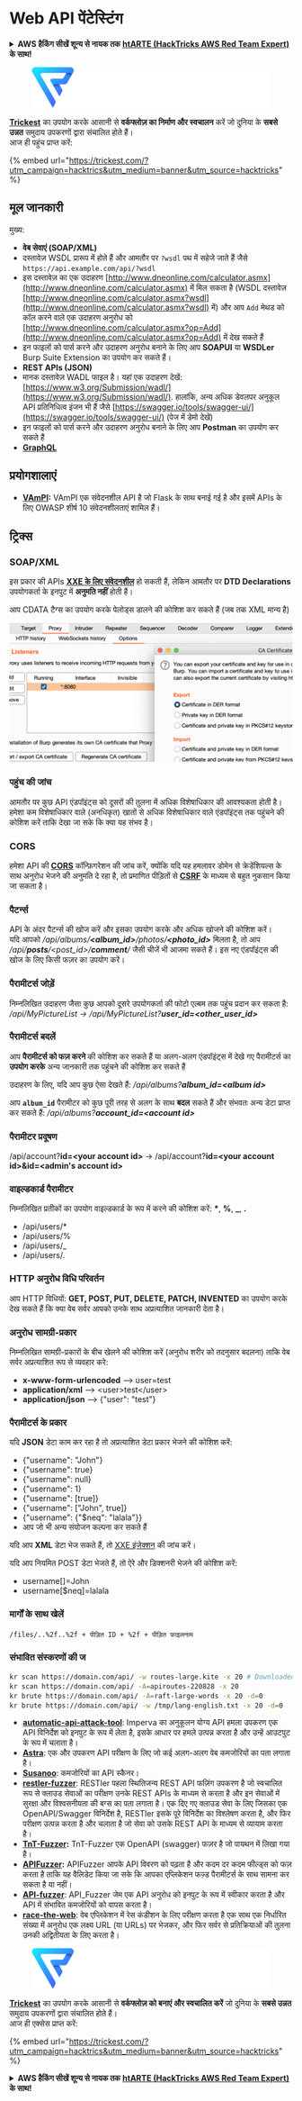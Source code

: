 # Web API पेंटेस्टिंग

<details>

<summary><strong>AWS हैकिंग सीखें शून्य से नायक तक</strong> <a href="https://training.hacktricks.xyz/courses/arte"><strong>htARTE (HackTricks AWS Red Team Expert)</strong></a><strong> के साथ!</strong></summary>

HackTricks का समर्थन करने के अन्य तरीके:

* यदि आप चाहते हैं कि आपकी **कंपनी का विज्ञापन HackTricks में दिखाई दे** या **HackTricks को PDF में डाउनलोड करें**, तो [**सब्सक्रिप्शन प्लान्स**](https://github.com/sponsors/carlospolop) देखें!
* [**आधिकारिक PEASS & HackTricks स्वैग**](https://peass.creator-spring.com) प्राप्त करें
* [**The PEASS Family**](https://opensea.io/collection/the-peass-family) की खोज करें, हमारा विशेष [**NFTs**](https://opensea.io/collection/the-peass-family) संग्रह
* 💬 [**Discord समूह**](https://discord.gg/hRep4RUj7f) में **शामिल हों** या [**telegram समूह**](https://t.me/peass) या **Twitter** पर मुझे 🐦 [**@carlospolopm**](https://twitter.com/carlospolopm) **का अनुसरण करें.**
* **HackTricks** के [**github repos**](https://github.com/carlospolop/hacktricks) और [**HackTricks Cloud**](https://github.com/carlospolop/hacktricks-cloud) में PRs सबमिट करके अपनी हैकिंग ट्रिक्स साझा करें।

</details>

<figure><img src="../../.gitbook/assets/image (3) (1) (1) (1).png" alt=""><figcaption></figcaption></figure>

[**Trickest**](https://trickest.com/?utm_campaign=hacktrics&utm_medium=banner&utm_source=hacktricks) का उपयोग करके आसानी से **वर्कफ्लोज़ का निर्माण और स्वचालन** करें जो दुनिया के **सबसे उन्नत** समुदाय उपकरणों द्वारा संचालित होते हैं।\
आज ही पहुंच प्राप्त करें:

{% embed url="https://trickest.com/?utm_campaign=hacktrics&utm_medium=banner&utm_source=hacktricks" %}

## मूल जानकारी

मुख्य:

* **वेब सेवाएं (SOAP/XML)**
* दस्तावेज़ WSDL प्रारूप में होते हैं और आमतौर पर `?wsdl` पथ में सहेजे जाते हैं जैसे `https://api.example.com/api/?wsdl`
* इस दस्तावेज़ का एक उदाहरण [http://www.dneonline.com/calculator.asmx](http://www.dneonline.com/calculator.asmx) में मिल सकता है (WSDL दस्तावेज़ [http://www.dneonline.com/calculator.asmx?wsdl](http://www.dneonline.com/calculator.asmx?wsdl) में) और आप `Add` मेथड को कॉल करने वाले एक उदाहरण अनुरोध को [http://www.dneonline.com/calculator.asmx?op=Add](http://www.dneonline.com/calculator.asmx?op=Add) में देख सकते हैं
* इन फाइलों को पार्स करने और उदाहरण अनुरोध बनाने के लिए आप **SOAPUI** या **WSDLer** Burp Suite Extension का उपयोग कर सकते हैं।
* **REST APIs (JSON)**
* मानक दस्तावेज़ WADL फाइल है। यहां एक उदाहरण देखें: [https://www.w3.org/Submission/wadl/](https://www.w3.org/Submission/wadl/). हालांकि, अन्य अधिक डेवलपर अनुकूल API प्रतिनिधित्व इंजन भी हैं जैसे [https://swagger.io/tools/swagger-ui/](https://swagger.io/tools/swagger-ui/) (पेज में डेमो देखें)
* इन फाइलों को पार्स करने और उदाहरण अनुरोध बनाने के लिए आप **Postman** का उपयोग कर सकते हैं
* [**GraphQL**](graphql.md)

## प्रयोगशालाएं

* [**VAmPI**](https://github.com/erev0s/VAmPI)**:** VAmPI एक संवेदनशील API है जो Flask के साथ बनाई गई है और इसमें APIs के लिए OWASP शीर्ष 10 संवेदनशीलताएं शामिल हैं।

## ट्रिक्स

### SOAP/XML

इस प्रकार की APIs [**XXE के लिए संवेदनशील**](../../pentesting-web/xxe-xee-xml-external-entity.md) हो सकती हैं, लेकिन आमतौर पर **DTD Declarations** उपयोगकर्ता के इनपुट में **अनुमति नहीं** होती हैं।

आप CDATA टैग्स का उपयोग करके पेलोड्स डालने की कोशिश कर सकते हैं (जब तक XML मान्य है)

![](<../../.gitbook/assets/image (534).png>)

### पहुंच की जांच

आमतौर पर कुछ API एंडपॉइंट्स को दूसरों की तुलना में अधिक विशेषाधिकार की आवश्यकता होती है। हमेशा कम विशेषाधिकार वाले (अनधिकृत) खातों से अधिक विशेषाधिकार वाले एंडपॉइंट्स तक पहुंचने की कोशिश करें ताकि देखा जा सके कि क्या यह संभव है।

### CORS

हमेशा API की [**CORS**](../../pentesting-web/cors-bypass.md) कॉन्फ़िगरेशन की जांच करें, क्योंकि यदि यह हमलावर डोमेन से क्रेडेंशियल्स के साथ अनुरोध भेजने की अनुमति दे रहा है, तो प्रमाणित पीड़ितों से [**CSRF**](../../pentesting-web/csrf-cross-site-request-forgery.md) के माध्यम से बहुत नुकसान किया जा सकता है।

### पैटर्न्स

API के अंदर पैटर्न्स की खोज करें और इसका उपयोग करके और अधिक खोजने की कोशिश करें।\
यदि आपको _/api/albums/**\<album_id>**/photos/**\<photo_id>**_ मिलता है, तो आप _/api/**posts**/\<post_id>/**comment**/_ जैसी चीजें भी आजमा सकते हैं। इस नए एंडपॉइंट्स की खोज के लिए किसी फज़र का उपयोग करें।

### पैरामीटर्स जोड़ें

निम्नलिखित उदाहरण जैसा कुछ आपको दूसरे उपयोगकर्ता की फोटो एल्बम तक पहुंच प्रदान कर सकता है:\
_/api/MyPictureList → /api/MyPictureList?**user_id=\<other_user_id>**_

### पैरामीटर्स बदलें

आप **पैरामीटर्स को फज़ करने** की कोशिश कर सकते हैं या अलग-अलग एंडपॉइंट्स में देखे गए पैरामीटर्स का **उपयोग करके** अन्य जानकारी तक पहुंचने की कोशिश कर सकते हैं

उदाहरण के लिए, यदि आप कुछ ऐसा देखते हैं: _/api/albums?**album_id=\<album id>**_

आप **`album_id`** पैरामीटर को कुछ पूरी तरह से अलग के साथ **बदल** सकते हैं और संभवतः अन्य डेटा प्राप्त कर सकते हैं: _/api/albums?**account_id=\<account id>**_

### पैरामीटर प्रदूषण

/api/account?**id=\<your account id>** → /api/account?**id=\<your account id>\&id=\<admin's account id>**

### वाइल्डकार्ड पैरामीटर

निम्नलिखित प्रतीकों का उपयोग वाइल्डकार्ड के रूप में करने की कोशिश करें: **\***, **%**, **\_**, **.**

* /api/users/\*
* /api/users/%
* /api/users/\_
* /api/users/.

### HTTP अनुरोध विधि परिवर्तन

आप HTTP विधियों: **GET, POST, PUT, DELETE, PATCH, INVENTED** का उपयोग करके देख सकते हैं कि क्या वेब सर्वर आपको उनके साथ अप्रत्याशित जानकारी देता है।

### अनुरोध सामग्री-प्रकार

निम्नलिखित सामग्री-प्रकारों के बीच खेलने की कोशिश करें (अनुरोध शरीर को तदनुसार बदलना) ताकि वेब सर्वर अप्रत्याशित रूप से व्यवहार करे:

* **x-www-form-urlencoded** --> user=test
* **application/xml** --> \<user>test\</user>
* **application/json** --> {"user": "test"}

### पैरामीटर्स के प्रकार

यदि **JSON** डेटा काम कर रहा है तो अप्रत्याशित डेटा प्रकार भेजने की कोशिश करें:

* {"username": "John"}
* {"username": true}
* {"username": null}
* {"username": 1}
* {"username": \[true]}
* {"username": \["John", true]}
* {"username": {"$neq": "lalala"\}}
* आप जो भी अन्य संयोजन कल्पना कर सकते हैं

यदि आप **XML** डेटा भेज सकते हैं, तो [XXE इंजेक्शन](../../pentesting-web/xxe-xee-xml-external-entity.md) की जांच करें।

यदि आप नियमित POST डेटा भेजते हैं, तो ऐरे और डिक्शनरी भेजने की कोशिश करें:

* username\[]=John
* username\[$neq]=lalala

### मार्गों के साथ खेलें

`/files/..%2f..%2f + पीड़ित ID + %2f + पीड़ित फ़ाइलनाम`

### संभावित संस्करणों की ज
```bash
kr scan https://domain.com/api/ -w routes-large.kite -x 20 # Downloaded from kiterunner repo
kr scan https://domain.com/api/ -A=apiroutes-220828 -x 20
kr brute https://domain.com/api/ -A=raft-large-words -x 20 -d=0
kr brute https://domain.com/api/ -w /tmp/lang-english.txt -x 20 -d=0
```
* [**automatic-api-attack-tool**](https://github.com/imperva/automatic-api-attack-tool): Imperva का अनुकूलन योग्य API हमला उपकरण एक API विनिर्देश को इनपुट के रूप में लेता है, इसके आधार पर हमले उत्पन्न करता है और उन्हें आउटपुट के रूप में चलाता है।
* [**Astra**](https://github.com/flipkart-incubator/Astra): एक और उपकरण API परीक्षण के लिए जो कई अलग-अलग वेब कमजोरियों का पता लगाता है।
* [**Susanoo**](https://github.com/ant4g0nist/Susanoo): कमजोरियों का API स्कैनर।
* [**restler-fuzzer**](https://github.com/microsoft/restler-fuzzer): RESTler पहला स्थितिजन्य REST API फज़िंग उपकरण है जो स्वचालित रूप से क्लाउड सेवाओं का परीक्षण उनके REST APIs के माध्यम से करता है और इन सेवाओं में सुरक्षा और विश्वसनीयता की बग्स का पता लगाता है। एक दिए गए क्लाउड सेवा के लिए जिसका एक OpenAPI/Swagger विनिर्देश है, RESTler इसके पूरे विनिर्देश का विश्लेषण करता है, और फिर परीक्षण उत्पन्न करता है और चलाता है जो सेवा को उसके REST API के माध्यम से व्यायाम करता है।
* [**TnT-Fuzzer**](https://github.com/Teebytes/TnT-Fuzzer)**:** TnT-Fuzzer एक OpenAPI (swagger) फज़र है जो पायथन में लिखा गया है।
* [**APIFuzzer**](https://github.com/KissPeter/APIFuzzer)**:** APIFuzzer आपके API विवरण को पढ़ता है और कदम दर कदम फील्ड्स को फज़ करता है ताकि यह वैलिडेट किया जा सके कि आपका एप्लिकेशन फज़्ड पैरामीटर्स के साथ सामना कर सकता है या नहीं।
* [**API-fuzzer**](https://github.com/Fuzzapi/API-fuzzer): API\_Fuzzer जेम एक API अनुरोध को इनपुट के रूप में स्वीकार करता है और API में संभावित कमजोरियों को वापस करता है।
* [**race-the-web**](https://github.com/TheHackerDev/race-the-web): वेब एप्लिकेशन में रेस कंडीशन के लिए परीक्षण करता है एक साथ एक निर्धारित संख्या में अनुरोध एक लक्ष्य URL (या URLs) पर भेजकर, और फिर सर्वर से प्रतिक्रियाओं की तुलना उनकी अद्वितीयता के लिए करता है।

<figure><img src="../../.gitbook/assets/image (3) (1) (1) (1).png" alt=""><figcaption></figcaption></figure>

[**Trickest**](https://trickest.com/?utm\_campaign=hacktrics\&utm\_medium=banner\&utm\_source=hacktricks) का उपयोग करके आसानी से **वर्कफ्लोज़ को बनाएं और स्वचालित करें** जो दुनिया के **सबसे उन्नत** समुदाय उपकरणों द्वारा संचालित होते हैं।\
आज ही एक्सेस प्राप्त करें:

{% embed url="https://trickest.com/?utm_campaign=hacktrics&utm_medium=banner&utm_source=hacktricks" %}

<details>

<summary><strong>AWS हैकिंग सीखें शून्य से नायक तक</strong> <a href="https://training.hacktricks.xyz/courses/arte"><strong>htARTE (HackTricks AWS Red Team Expert)</strong></a><strong> के साथ!</strong></summary>

HackTricks का समर्थन करने के अन्य तरीके:

* यदि आप चाहते हैं कि आपकी **कंपनी का विज्ञापन HackTricks में दिखाई दे** या **HackTricks को PDF में डाउनलोड करें** तो [**सब्सक्रिप्शन प्लान्स**](https://github.com/sponsors/carlospolop) देखें!
* [**आधिकारिक PEASS & HackTricks स्वैग**](https://peass.creator-spring.com) प्राप्त करें
* [**The PEASS Family**](https://opensea.io/collection/the-peass-family) की खोज करें, हमारा एक्सक्लूसिव [**NFTs**](https://opensea.io/collection/the-peass-family) संग्रह
* 💬 [**Discord group**](https://discord.gg/hRep4RUj7f) में **शामिल हों** या [**telegram group**](https://t.me/peass) में या **Twitter** पर मुझे 🐦 [**@carlospolopm**](https://twitter.com/carlospolopm) पर **फॉलो करें**।
* **अपनी हैकिंग ट्रिक्स साझा करें PRs जमा करके** [**HackTricks**](https://github.com/carlospolop/hacktricks) और [**HackTricks Cloud**](https://github.com/carlospolop/hacktricks-cloud) github repos में।

</details>
